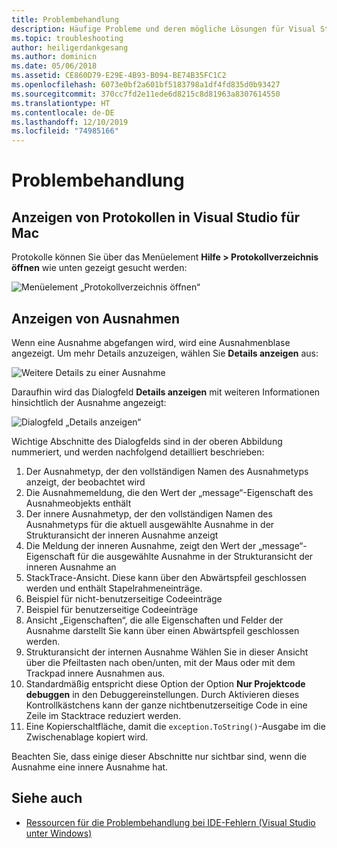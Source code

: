```yaml
---
title: Problembehandlung
description: Häufige Probleme und deren mögliche Lösungen für Visual Studio für Mac-Benutzer
ms.topic: troubleshooting
author: heiligerdankgesang
ms.author: dominicn
ms.date: 05/06/2018
ms.assetid: CE860D79-E29E-4B93-B094-BE74B35FC1C2
ms.openlocfilehash: 6073e0bf2a601bf5183798a1df4fd835d0b93427
ms.sourcegitcommit: 370cc7fd2e11ede6d8215c8d81963a8307614550
ms.translationtype: HT
ms.contentlocale: de-DE
ms.lasthandoff: 12/10/2019
ms.locfileid: "74985166"
---
```

# <a name="troubleshooting"></a>Problembehandlung

## <a name="viewing-logs-in-visual-studio-for-mac"></a>Anzeigen von Protokollen in Visual Studio für Mac

Protokolle können Sie über das Menüelement **Hilfe > Protokollverzeichnis öffnen** wie unten gezeigt gesucht werden:

![Menüelement „Protokollverzeichnis öffnen“](media/troubleshooting-image1.png)

## <a name="viewing-exceptions"></a>Anzeigen von Ausnahmen

Wenn eine Ausnahme abgefangen wird, wird eine Ausnahmenblase angezeigt. Um mehr Details anzuzeigen, wählen Sie **Details anzeigen** aus:

![Weitere Details zu einer Ausnahme](media/troubleshooting-image2.png)

Daraufhin wird das Dialogfeld **Details anzeigen** mit weiteren Informationen hinsichtlich der Ausnahme angezeigt:

![Dialogfeld „Details anzeigen“](media/troubleshooting-image3.png)

Wichtige Abschnitte des Dialogfelds sind in der oberen Abbildung nummeriert, und werden nachfolgend detailliert beschrieben:

1. Der Ausnahmetyp, der den vollständigen Namen des Ausnahmetyps anzeigt, der beobachtet wird
2. Die Ausnahmemeldung, die den Wert der „message“-Eigenschaft des Ausnahmeobjekts enthält
3. Der innere Ausnahmetyp, der den vollständigen Namen des Ausnahmetyps für die aktuell ausgewählte Ausnahme in der Strukturansicht der inneren Ausnahme anzeigt
4. Die Meldung der inneren Ausnahme, zeigt den Wert der „message“-Eigenschaft für die ausgewählte Ausnahme in der Strukturansicht der inneren Ausnahme an
5. StackTrace-Ansicht. Diese kann über den Abwärtspfeil geschlossen werden und enthält Stapelrahmeneinträge.
6. Beispiel für nicht-benutzerseitige Codeeinträge
7. Beispiel für benutzerseitige Codeeinträge
8. Ansicht „Eigenschaften“, die alle Eigenschaften und Felder der Ausnahme darstellt Sie kann über einen Abwärtspfeil geschlossen werden.
9. Strukturansicht der internen Ausnahme Wählen Sie in dieser Ansicht über die Pfeiltasten nach oben/unten, mit der Maus oder mit dem Trackpad innere Ausnahmen aus.
10. Standardmäßig entspricht diese Option der Option **Nur Projektcode debuggen** in den Debuggereinstellungen. Durch Aktivieren dieses Kontrollkästchens kann der ganze nichtbenutzerseitige Code in eine Zeile im Stacktrace reduziert werden.
11. Eine Kopierschaltfläche, damit die `exception.ToString()`-Ausgabe im die Zwischenablage kopiert wird.

Beachten Sie, dass einige dieser Abschnitte nur sichtbar sind, wenn die Ausnahme eine innere Ausnahme hat.

## <a name="see-also"></a>Siehe auch

- [Ressourcen für die Problembehandlung bei IDE-Fehlern (Visual Studio unter Windows)](/visualstudio/ide/reference/resources-for-troubleshooting-integrated-development-environment-errors)